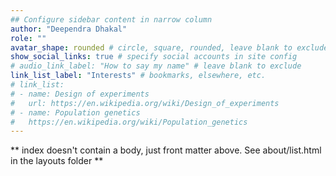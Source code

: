 ```yaml
---
## Configure sidebar content in narrow column
author: "Deependra Dhakal"
role: ""
avatar_shape: rounded # circle, square, rounded, leave blank to exclude
show_social_links: true # specify social accounts in site config
# audio_link_label: "How to say my name" # leave blank to exclude
link_list_label: "Interests" # bookmarks, elsewhere, etc.
# link_list:
# - name: Design of experiments
#   url: https://en.wikipedia.org/wiki/Design_of_experiments
# - name: Population genetics
#   https://en.wikipedia.org/wiki/Population_genetics
---
```


** index doesn't contain a body, just front matter above.
See about/list.html in the layouts folder **